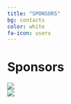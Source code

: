 ```yaml
---
title: "SPONSORS"
bg: contacts
color: white
fa-icon: users
---
```




# Sponsors
<div class="row partners">
  <div class="col s12 partner valign">
    <a href="#" target="blank"><img src="img/contacts/subvisual.png"/></a>
  </div>
  <div class="col s12 partner full-width valign">
    <a href="#" target="blank"><img src="img/contacts/eurotux.png"/></a>
  </div>
</div>
